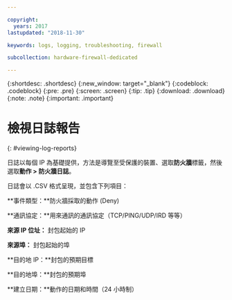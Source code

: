 ```yaml
---

copyright:
  years: 2017
lastupdated: "2018-11-30"

keywords: logs, logging, troubleshooting, firewall

subcollection: hardware-firewall-dedicated

---
```


{:shortdesc: .shortdesc}
{:new_window: target="_blank"}
{:codeblock: .codeblock}
{:pre: .pre}
{:screen: .screen}
{:tip: .tip}
{:download: .download}
{:note: .note}
{:important: .important}

# 檢視日誌報告
{: #viewing-log-reports}

日誌以每個 IP 為基礎提供，方法是導覽至受保護的裝置、選取**防火牆**標籤，然後選取**動作 > 防火牆日誌**。

日誌會以 .CSV 格式呈現，並包含下列項目：

**事件類型：**防火牆採取的動作 (Deny)

**通訊協定：**用來通訊的通訊協定（TCP/PING/UDP/IRD 等等）

**來源 IP 位址：** 封包起始的 IP

**來源埠：** 封包起始的埠

**目的地 IP：**封包的預期目標

**目的地埠：**封包的預期埠

**建立日期：**動作的日期和時間（24 小時制）
